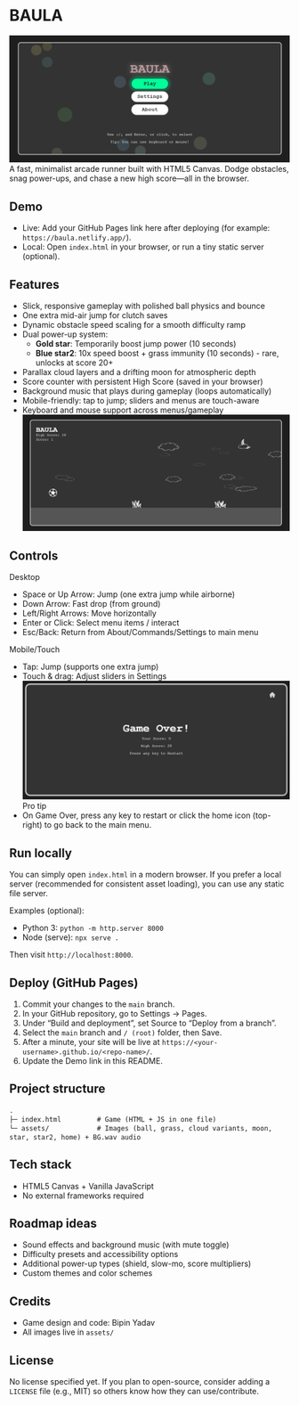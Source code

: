 # BAULA
![alt text](image.png)
A fast, minimalist arcade runner built with HTML5 Canvas. Dodge obstacles, snag power-ups, and chase a new high score—all in the browser.

## Demo
- Live: Add your GitHub Pages link here after deploying (for example: `https://baula.netlify.app/`).
- Local: Open `index.html` in your browser, or run a tiny static server (optional).

## Features
- Slick, responsive gameplay with polished ball physics and bounce
- One extra mid-air jump for clutch saves
- Dynamic obstacle speed scaling for a smooth difficulty ramp
- Dual power-up system:
  - **Gold star**: Temporarily boost jump power (10 seconds)
  - **Blue star2**: 10x speed boost + grass immunity (10 seconds) - rare, unlocks at score 20+
- Parallax cloud layers and a drifting moon for atmospheric depth
- Score counter with persistent High Score (saved in your browser)
- Background music that plays during gameplay (loops automatically)
- Mobile-friendly: tap to jump; sliders and menus are touch-aware
- Keyboard and mouse support across menus/gameplay
![alt text](image-1.png)
## Controls
Desktop
- Space or Up Arrow: Jump (one extra jump while airborne)
- Down Arrow: Fast drop (from ground)
- Left/Right Arrows: Move horizontally
- Enter or Click: Select menu items / interact
- Esc/Back: Return from About/Commands/Settings to main menu

Mobile/Touch
- Tap: Jump (supports one extra jump)
- Touch & drag: Adjust sliders in Settings
![alt text](image-2.png)
Pro tip
- On Game Over, press any key to restart or click the home icon (top-right) to go back to the main menu.

## Run locally
You can simply open `index.html` in a modern browser. If you prefer a local server (recommended for consistent asset loading), you can use any static file server.

Examples (optional):
- Python 3: `python -m http.server 8000`
- Node (serve): `npx serve .`

Then visit `http://localhost:8000`.

## Deploy (GitHub Pages)
1. Commit your changes to the `main` branch.
2. In your GitHub repository, go to Settings → Pages.
3. Under “Build and deployment”, set Source to “Deploy from a branch”.
4. Select the `main` branch and `/ (root)` folder, then Save.
5. After a minute, your site will be live at `https://<your-username>.github.io/<repo-name>/`.
6. Update the Demo link in this README.

## Project structure
```
.
├─ index.html         # Game (HTML + JS in one file)
└─ assets/            # Images (ball, grass, cloud variants, moon, star, star2, home) + BG.wav audio
```

## Tech stack
- HTML5 Canvas + Vanilla JavaScript
- No external frameworks required

## Roadmap ideas
- Sound effects and background music (with mute toggle)
- Difficulty presets and accessibility options
- Additional power-up types (shield, slow-mo, score multipliers)
- Custom themes and color schemes

## Credits
- Game design and code: Bipin Yadav
- All images live in `assets/`

## License
No license specified yet. If you plan to open-source, consider adding a `LICENSE` file (e.g., MIT) so others know how they can use/contribute.
